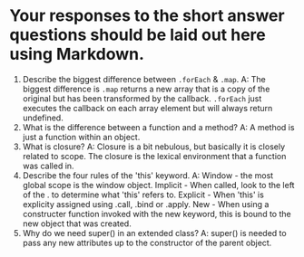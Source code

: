 # Your responses to the short answer questions should be laid out here using Markdown.
1. Describe the biggest difference between `.forEach` & `.map`.
A: The biggest difference is `.map` returns a new array that is a copy of the original but has been transformed by the callback.  `.forEach` just executes the callback on each array element but will always return undefined.
2. What is the difference between a function and a method?
A: A method is just a function within an object.
3. What is closure?
A: Closure is a bit nebulous, but basically it is closely related to scope.  The closure is the lexical environment that a function was called in. 
4. Describe the four rules of the 'this' keyword.
A:  Window - the most global scope is the window object.
    Implicit - When called, look to the left of the . to determine what 'this' refers to.
    Explicit - When 'this' is explicity assigned using .call, .bind or .apply.
    New - When using a constructer function invoked with the new keyword, this is bound to the new object that was created.
5. Why do we need super() in an extended class?
A: super() is needed to pass any new attributes up to the constructor of the parent object.
